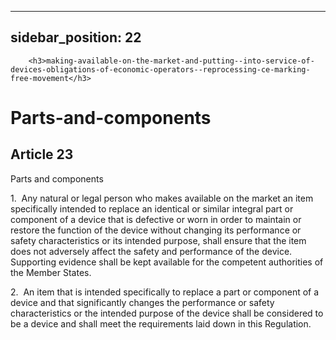 
---
sidebar_position: 22
---
        <h3>making-available-on-the-market-and-putting--into-service-of-devices-obligations-of-economic-operators--reprocessing-ce-marking-free-movement</h3>
<h1>Parts-and-components</h1>
<h2>Article 23</h2>
   <p class="stitle-article-norm">Parts and components</p>
   <p class="norm">1.&nbsp;&nbsp;Any natural or legal person who makes 
available on the market an item specifically intended to replace an 
identical or similar integral part or component of a device that is 
defective or worn in order to maintain or restore the function of the 
device without changing its performance or safety characteristics or its
 intended purpose, shall ensure that the item does not adversely affect 
the safety and performance of the device. Supporting evidence shall be 
kept available for the competent authorities of the Member&nbsp;States.</p>
   <p class="norm">2.&nbsp;&nbsp;An item that is intended specifically 
to replace a part or component of a device and that significantly 
changes the performance or safety characteristics or the intended 
purpose of the device shall be considered to be a device and shall meet 
the requirements laid down in this Regulation.</p>